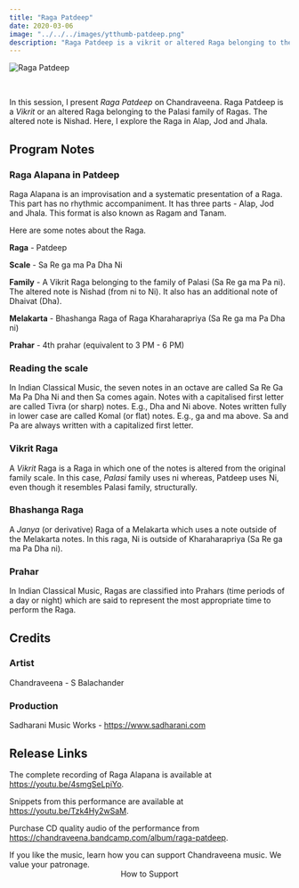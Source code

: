 ```yaml
---
title: "Raga Patdeep"
date: 2020-03-06
image: "../../../images/ytthumb-patdeep.png"
description: "Raga Patdeep is a vikrit or altered Raga belonging to the Palasi family of Ragas. The altered note is Nishad. This Raga is an evening melody. Here I present Alap, Jod and Jhala."
---
```


![Raga Patdeep](ytthumb-patdeep.png)

<br>

In this session, I present *Raga Patdeep* on Chandraveena. Raga Patdeep is a *Vikrit* or an altered Raga belonging to the Palasi family of Ragas. The altered note is Nishad. Here, I explore the Raga in Alap, Jod and Jhala.

## Program Notes

### Raga Alapana in Patdeep
Raga Alapana is an improvisation and a systematic presentation of a Raga. This part has no rhythmic accompaniment. It has three parts - Alap, Jod and Jhala. This format is also known as Ragam and Tanam.

Here are some notes about the Raga.

**Raga** - Patdeep

**Scale** - Sa Re ga ma Pa Dha Ni

**Family** - A Vikrit Raga belonging to the family of Palasi (Sa Re ga ma Pa ni). The altered note is Nishad (from ni to Ni). It also has an additional note of Dhaivat (Dha).

**Melakarta** - Bhashanga Raga of Raga Kharaharapriya (Sa Re ga ma Pa Dha ni)

**Prahar** - 4th prahar (equivalent to 3 PM - 6 PM)

### Reading the scale
In Indian Classical Music, the seven notes in an octave are called Sa Re Ga Ma Pa Dha Ni and then Sa comes again. Notes with a capitalised first letter are called Tivra (or sharp) notes. E.g., Dha and Ni above. Notes written fully in lower case are called Komal (or flat) notes. E.g., ga and ma above. Sa and Pa are always written with a capitalized first letter.

### Vikrit Raga
A *Vikrit* Raga is a Raga in which one of the notes is altered from the original family scale. In this case, *Palasi* family uses ni whereas, Patdeep uses Ni, even though it resembles Palasi family, structurally.

### Bhashanga Raga
A *Janya* (or derivative) Raga of a Melakarta which uses a note outside of the Melakarta notes. In this raga, Ni is outside of Kharaharapriya (Sa Re ga ma Pa Dha ni).

### Prahar
In Indian Classical Music, Ragas are classified into Prahars (time periods of a day or night) which are said to represent the most appropriate time to perform the Raga.

## Credits
### Artist
Chandraveena - S Balachander

### Production
Sadharani Music Works - https://www.sadharani.com

## Release Links
The complete recording of Raga Alapana is available at https://youtu.be/4smgSeLpiYo.

Snippets from this performance are available at https://youtu.be/Tzk4Hy2wSaM.

Purchase CD quality audio of the performance from https://chandraveena.bandcamp.com/album/raga-patdeep.

<notice-box>
If you like the music, learn how you can support Chandraveena music. We value your patronage.
<div style="text-align:center">
<my-button to="/support/">How to Support</my-button>
</div>
</notice-box>
